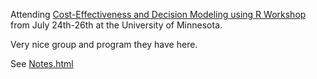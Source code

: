Attending [Cost-Effectiveness and Decision Modeling using R Workshop](http://www.sph.umn.edu/events-calendar/decision-modeling-using-r-workshop/) from July 24th-26th at the University of Minnesota. 

Very nice group and program they have here.

See [Notes.html](https://cdn.rawgit.com/spgarbet/CostEffectivenessMN2018/master/Notes.html)
